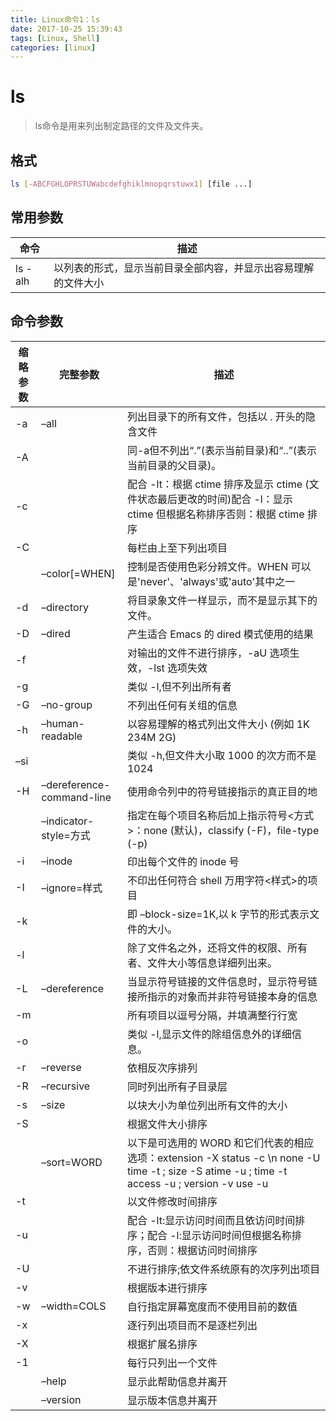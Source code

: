 ```yaml
---
title: Linux命令1：ls
date: 2017-10-25 15:39:43
tags: [Linux, Shell]
categories: [linux]
---
```



# ls

> ls命令是用来列出制定路径的文件及文件夹。

## 格式
``` bash
ls [-ABCFGHLOPRSTUWabcdefghiklmnopqrstuwx1] [file ...]
```

## 常用参数

命令 | 描述
---- | ---
ls -alh | 以列表的形式，显示当前目录全部内容，并显示出容易理解的文件大小

## 命令参数

| 缩略参数 | 完整参数  | 描述
| --- | ---- | ----
| -a | –all | 列出目录下的所有文件，包括以 . 开头的隐含文件
| -A | | 同-a但不列出“.”(表示当前目录)和“..”(表示当前目录的父目录)。
| -c | | 配合 -lt：根据 ctime 排序及显示 ctime (文件状态最后更改的时间)配合 -l：显示 ctime 但根据名称排序否则：根据 ctime 排序
| -C | |每栏由上至下列出项目
|  | –color[=WHEN] | 控制是否使用色彩分辨文件。WHEN 可以是'never'、'always'或'auto'其中之一
| -d | –directory | 将目录象文件一样显示，而不是显示其下的文件。
| -D | –dired | 产生适合 Emacs 的 dired 模式使用的结果
| -f | | 对输出的文件不进行排序，-aU 选项生效，-lst 选项失效
| -g | | 类似 -l,但不列出所有者
| -G | –no-group | 不列出任何有关组的信息
| -h | –human-readable | 以容易理解的格式列出文件大小 (例如 1K 234M 2G)
| –si | | 类似 -h,但文件大小取 1000 的次方而不是 1024
| -H | –dereference-command-line | 使用命令列中的符号链接指示的真正目的地
|  | –indicator-style=方式 |指定在每个项目名称后加上指示符号<方式>：none (默认)，classify (-F)，file-type (-p)
| -i | –inode | 印出每个文件的 inode 号
| -I | –ignore=样式 | 不印出任何符合 shell 万用字符<样式>的项目
| -k | | 即 –block-size=1K,以 k 字节的形式表示文件的大小。
| -l | |除了文件名之外，还将文件的权限、所有者、文件大小等信息详细列出来。
| -L | –dereference | 当显示符号链接的文件信息时，显示符号链接所指示的对象而并非符号链接本身的信息
| -m | | 所有项目以逗号分隔，并填满整行行宽
| -o | | 类似 -l,显示文件的除组信息外的详细信息。
| -r | –reverse |  依相反次序排列
| -R | –recursive | 同时列出所有子目录层
| -s | –size | 以块大小为单位列出所有文件的大小
| -S | | 根据文件大小排序
|  | –sort=WORD | 以下是可选用的 WORD 和它们代表的相应选项：extension -X status -c \n none -U time -t ; size -S atime -u ; time -t access -u ; version -v use -u
| -t | | 以文件修改时间排序
| -u | | 配合 -lt:显示访问时间而且依访问时间排序；配合 -l:显示访问时间但根据名称排序，否则：根据访问时间排序
| -U | | 不进行排序;依文件系统原有的次序列出项目
| -v | |根据版本进行排序
| -w | –width=COLS | 自行指定屏幕宽度而不使用目前的数值
| -x | | 逐行列出项目而不是逐栏列出
| -X | | 根据扩展名排序
| -1 | |每行只列出一个文件
| | –help | 显示此帮助信息并离开
| | –version | 显示版本信息并离开
